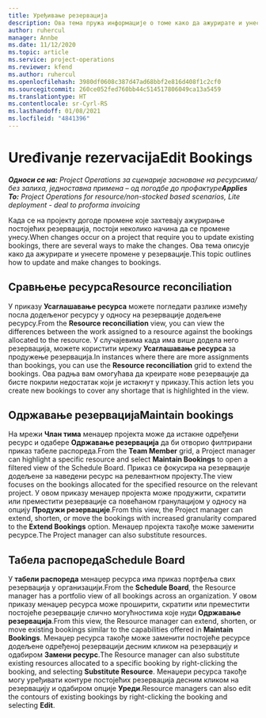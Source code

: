 ```yaml
---
title: Уређивање резервација
description: Ова тема пружа информације о томе како да ажурирате и унесете промене у резервације.
author: ruhercul
manager: Annbe
ms.date: 11/12/2020
ms.topic: article
ms.service: project-operations
ms.reviewer: kfend
ms.author: ruhercul
ms.openlocfilehash: 3980df0608c387d47ad68bbf2e816d408f1c2cf0
ms.sourcegitcommit: 260ce052fed760bb44c514517806049ca13a5459
ms.translationtype: HT
ms.contentlocale: sr-Cyrl-RS
ms.lasthandoff: 01/08/2021
ms.locfileid: "4841396"
---
```

# <a name="edit-bookings"></a><span data-ttu-id="84493-103">Uređivanje rezervacija</span><span class="sxs-lookup"><span data-stu-id="84493-103">Edit Bookings</span></span>

<span data-ttu-id="84493-104">_**Односи се на:** Project Operations за сценарије засноване на ресурсима/без залиха, једноставна примена – од погодбе до профактуре_</span><span class="sxs-lookup"><span data-stu-id="84493-104">_**Applies To:** Project Operations for resource/non-stocked based scenarios, Lite deployment - deal to proforma invoicing_</span></span>


<span data-ttu-id="84493-105">Када се на пројекту догоде промене које захтевају ажурирање постојећих резервација, постоји неколико начина да се промене унесу.</span><span class="sxs-lookup"><span data-stu-id="84493-105">When changes occur on a project that require you to update existing bookings, there are several ways to make the changes.</span></span> <span data-ttu-id="84493-106">Ова тема описује како да ажурирате и унесете промене у резервације.</span><span class="sxs-lookup"><span data-stu-id="84493-106">This topic outlines how to update and make changes to bookings.</span></span>

## <a name="resource-reconciliation"></a><span data-ttu-id="84493-107">Сравњење ресурса</span><span class="sxs-lookup"><span data-stu-id="84493-107">Resource reconciliation</span></span>

<span data-ttu-id="84493-108">У приказу **Усаглашавањe ресурса** можете погледати разлике између посла додељеног ресурсу у односу на резервације додељене ресурсу.</span><span class="sxs-lookup"><span data-stu-id="84493-108">From the **Resource reconciliation** view, you can view the differences between the work assigned to a resource against the bookings allocated to the resource.</span></span> <span data-ttu-id="84493-109">У случајевима када има више додела него резервација, можете користити мрежу **Усаглашавањe ресурса** за продужење резервација.</span><span class="sxs-lookup"><span data-stu-id="84493-109">In instances where there are more assignments than bookings, you can use the **Resource reconciliation** grid to extend the bookings.</span></span> <span data-ttu-id="84493-110">Ова радња вам омогућава да креирате нове резервације да бисте покрили недостатак који је истакнут у приказу.</span><span class="sxs-lookup"><span data-stu-id="84493-110">This action lets you create new bookings to cover any shortage that is highlighted in the view.</span></span>

## <a name="maintain-bookings"></a><span data-ttu-id="84493-111">Одржавање резервација</span><span class="sxs-lookup"><span data-stu-id="84493-111">Maintain bookings</span></span>

<span data-ttu-id="84493-112">На мрежи **Члан тима** менаџер пројекта може да истакне одређени ресурс и одабере **Одржавање резервација** да би отворио филтрирани приказ табеле распореда.</span><span class="sxs-lookup"><span data-stu-id="84493-112">From the **Team Member** grid, a Project manager can highlight a specific resource and select **Maintain Bookings** to open a filtered view of the Schedule Board.</span></span> <span data-ttu-id="84493-113">Приказ се фокусира на резервације додељене за наведени ресурс на релевантном пројекту.</span><span class="sxs-lookup"><span data-stu-id="84493-113">The view focuses on the bookings allocated for the specified resource on the relevant project.</span></span> <span data-ttu-id="84493-114">У овом приказу менаџер пројекта може продужити, скратити или преместити резервације са повећаном гранулацијом у односу на опцију **Продужи резервације**.</span><span class="sxs-lookup"><span data-stu-id="84493-114">From this view, the Project manager can extend, shorten, or move the bookings with increased granularity compared to the **Extend Bookings** option.</span></span> <span data-ttu-id="84493-115">Менаџер пројекта такође може заменити ресурсе.</span><span class="sxs-lookup"><span data-stu-id="84493-115">The Project manager can also substitute resources.</span></span>

## <a name="schedule-board"></a><span data-ttu-id="84493-116">Табела распореда</span><span class="sxs-lookup"><span data-stu-id="84493-116">Schedule Board</span></span>

<span data-ttu-id="84493-117">У **табели распореда** менаџер ресурса има приказ портфеља свих резервација у организацији.</span><span class="sxs-lookup"><span data-stu-id="84493-117">From the **Schedule Board**, the Resource manager has a portfolio view of all bookings across an organization.</span></span> <span data-ttu-id="84493-118">У овом приказу менаџер ресурса може проширити, скратити или преместити постојеће резервације слично могућностима које нуди **Одржавање резервација**.</span><span class="sxs-lookup"><span data-stu-id="84493-118">From this view, the Resource manager can extend, shorten, or move existing bookings similar to the capabilities offered in **Maintain Bookings**.</span></span> <span data-ttu-id="84493-119">Менаџер ресурса такође може заменити постојеће ресурсе додељене одређеној резервацији десним кликом на резервацију и одабиром **Замени ресурс**.</span><span class="sxs-lookup"><span data-stu-id="84493-119">The Resource manager can also substitute existing resources allocated to a specific booking by right-clicking the booking, and selecting **Substitute Resource**.</span></span> <span data-ttu-id="84493-120">Менаџери ресурса такође могу уређивати контуре постојећих резервација десним кликом на резервацију и одабиром опције **Уреди**.</span><span class="sxs-lookup"><span data-stu-id="84493-120">Resource managers can also edit the contours of existing bookings by right-clicking the booking and selecting **Edit**.</span></span>
